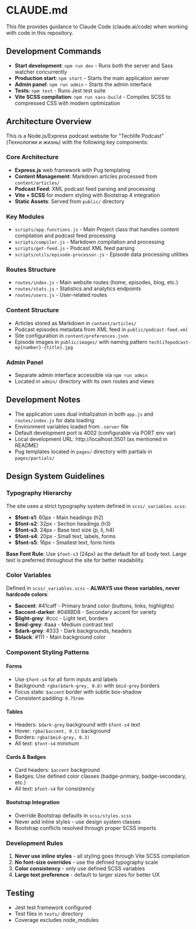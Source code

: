 # CLAUDE.md

This file provides guidance to Claude Code (claude.ai/code) when working with code in this repository.

## Development Commands

- **Start development**: `npm run dev` - Runs both the server and Sass watcher concurrently
- **Production start**: `npm start` - Starts the main application server
- **Admin panel**: `npm run admin` - Starts the admin interface
- **Tests**: `npm test` - Runs Jest test suite
- **Vite SCSS compilation**: `npm run sass-build` - Compiles SCSS to compressed CSS with modern optimization

## Architecture Overview

This is a Node.js/Express podcast website for "Techlife Podcast" (Технологии и жизнь) with the following key components:

### Core Architecture
- **Express.js** web framework with Pug templating
- **Content Management**: Markdown articles processed from `content/articles/`
- **Podcast Feed**: XML podcast feed parsing and processing
- **Vite + SCSS** for modern styling with Bootstrap 4 integration
- **Static Assets**: Served from `public/` directory

### Key Modules
- `scripts/app.functions.js` - Main Project class that handles content compilation and podcast feed processing
- `scripts/compiler.js` - Markdown compilation and processing
- `scripts/get-feed.js` - Podcast XML feed parsing
- `scripts/utils/episode-processor.js` - Episode data processing utilities

### Routes Structure
- `routes/index.js` - Main website routes (home, episodes, blog, etc.)
- `routes/stats.js` - Statistics and analytics endpoints
- `routes/users.js` - User-related routes

### Content Structure
- Articles stored as Markdown in `content/articles/`
- Podcast episodes metadata from XML feed in `public/podcast-feed.xml`
- Site configuration in `content/preferences.json`
- Episode images in `public/images/` with naming pattern `techlifepodcast-ep{number}-{title}.jpg`

### Admin Panel
- Separate admin interface accessible via `npm run admin`
- Located in `admin/` directory with its own routes and views

## Development Notes

- The application uses dual initialization in both `app.js` and `routes/index.js` for data loading
- Environment variables loaded from `.server` file
- Default development port is 4002 (configurable via PORT env var)
- Local development URL: http://localhost:3501 (as mentioned in README)
- Pug templates located in `pages/` directory with partials in `pages/partials/`

## Design System Guidelines

### Typography Hierarchy
The site uses a strict typography system defined in `scss/_variables.scss`:
- **$font-s1**: 60px - Main headings (h2)
- **$font-s2**: 32px - Section headings (h3)
- **$font-s3**: 24px - Base text size (p, li, h4)
- **$font-s4**: 20px - Small text, labels, forms
- **$font-s5**: 16px - Smallest text, form hints

**Base Font Rule**: Use `$font-s3` (24px) as the default for all body text. Large text is preferred throughout the site for better readability.

### Color Variables
Defined in `scss/_variables.scss` - **ALWAYS use these variables, never hardcode colors**:
- **$accent**: #41caff - Primary brand color (buttons, links, highlights)
- **$accent-darker**: #048BD8 - Secondary accent for variety
- **$light-grey**: #ccc - Light text, borders
- **$mid-grey**: #aaa - Medium contrast text
- **$dark-grey**: #333 - Dark backgrounds, headers
- **$black**: #111 - Main background color

### Component Styling Patterns

#### Forms
- Use `$font-s4` for all form inputs and labels
- Background: `rgba($dark-grey, 0.8)` with `$mid-grey` borders
- Focus state: `$accent` border with subtle box-shadow
- Consistent padding: `0.75rem`

#### Tables
- Headers: `$dark-grey` background with `$font-s4` text
- Hover: `rgba($accent, 0.1)` background
- Borders: `rgba($mid-grey, 0.3)`
- All text: `$font-s4` minimum

#### Cards & Badges
- Card headers: `$accent` background
- Badges: Use defined color classes (badge-primary, badge-secondary, etc.)
- All text: `$font-s4` for consistency

#### Bootstrap Integration
- Override Bootstrap defaults in `scss/styles.scss`
- Never add inline styles - use design system classes
- Bootstrap conflicts resolved through proper SCSS imports

### Development Rules
1. **Never use inline styles** - all styling goes through Vite SCSS compilation
2. **No font-size overrides** - use the defined typography scale
3. **Color consistency** - only use defined SCSS variables
4. **Large text preference** - default to larger sizes for better UX

## Testing

- Jest test framework configured
- Test files in `tests/` directory
- Coverage excludes node_modules